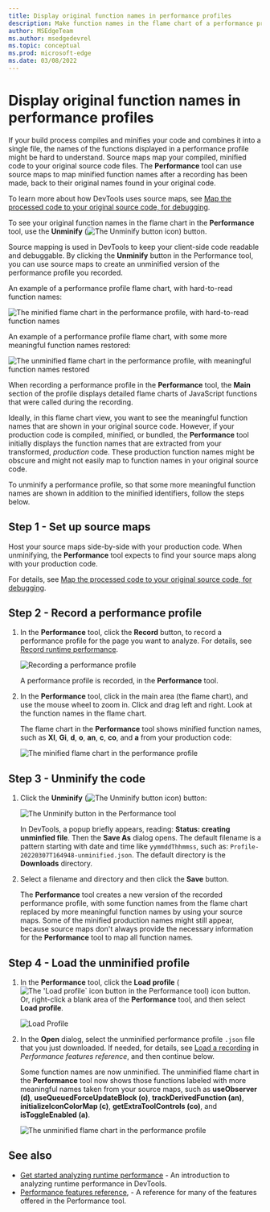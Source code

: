 ```yaml
---
title: Display original function names in performance profiles
description: Make function names in the flame chart of a performance profile more readable by using source maps, in Microsoft Edge DevTools.
author: MSEdgeTeam
ms.author: msedgedevrel
ms.topic: conceptual
ms.prod: microsoft-edge
ms.date: 03/08/2022
---
```

# Display original function names in performance profiles

If your build process compiles and minifies your code and combines it into a single file, the names of the functions displayed in a performance profile might be hard to understand.  Source maps map your compiled, minified code to your original source code files.  The **Performance** tool can use source maps to map minified function names after a recording has been made, back to their original names found in your original code.
   
To learn more about how DevTools uses source maps, see [Map the processed code to your original source code, for debugging](../javascript/source-maps.md).
   
To see your original function names in the flame chart in the **Performance** tool, use the **Unminify** (![The Unminify button icon](images/unminify-icon.png)) button.

Source mapping is used in DevTools to keep your client-side code readable and debuggable.  By clicking the **Unminify** button in the Performance tool, you can use source maps to create an unminified version of the performance profile you recorded.

An example of a performance profile flame chart, with hard-to-read function names:

![The minified flame chart in the performance profile, with hard-to-read function names](images/minified-perf-profile.msft.png)

An example of a performance profile flame chart, with some more meaningful function names restored:

![The unminified flame chart in the performance profile, with meaningful function names restored](images/unminified-perf-profile.png)

When recording a performance profile in the **Performance** tool, the **Main** section of the profile displays detailed flame charts of JavaScript functions that were called during the recording.  

Ideally, in this flame chart view, you want to see the meaningful function names that are shown in your original source code.  However, if your production code is compiled, minified, or bundled, the **Performance** tool initially displays the function names that are extracted from your transformed, _production_ code.  These production function names might be obscure and might not easily map to function names in your original source code.


To unminify a performance profile, so that some more meaningful function names are shown in addition to the minified identifiers, follow the steps below.


<!-- ====================================================================== -->
## Step 1 - Set up source maps

Host your source maps side-by-side with your production code. When unminifying, the **Performance** tool expects to find your source maps along with your production code.

For details, see [Map the processed code to your original source code, for debugging](/microsoft-edge/devtools-guide-chromium/javascript/source-maps).


<!-- ====================================================================== -->
## Step 2 - Record a performance profile

1. In the **Performance** tool, click the **Record** button, to record a performance profile for the page you want to analyze.  For details, see [Record runtime performance](/microsoft-edge/devtools-guide-chromium/evaluate-performance/reference).

   ![Recording a performance profile](../media/evaluate-performance-performance-record-highlight.msft.png)

   A performance profile is recorded, in the **Performance** tool.

1. In the **Performance** tool, click in the main area (the flame chart), and use the mouse wheel to zoom in.  Click and drag left and right.  Look at the function names in the flame chart.

   The flame chart in the **Performance** tool shows minified function names, such as **XI**, **Gi**, **d**, **o**, **an**, **c**, **co**, and **a** from your production code:

   ![The minified flame chart in the performance profile](images/minified-perf-profile.msft.png)


<!-- ====================================================================== -->
## Step 3 - Unminify the code

1. Click the **Unminify** (![The Unminify button icon](images/unminify-icon.png)) button:

   ![The Unminify button in the Performance tool](images/perf-profile-unminify-button.msft.png)

   In DevTools, a popup briefly appears, reading: **Status: creating unminfied file**.  Then the **Save As** dialog opens.  The default filename is a pattern starting with date and time like `yymmddThhmmss`, such as: `Profile-20220307T164948-unminified.json`.  The default directory is the **Downloads** directory.

1. Select a filename and directory and then click the **Save** button.

   The **Performance** tool creates a new version of the recorded performance profile, with some function names from the flame chart replaced by more meaningful function names by using your source maps.  Some of the minified production names might still appear, because source maps don't always provide the necessary information for the **Performance** tool to map all function names.


<!-- ====================================================================== -->
## Step 4 - Load the unminified profile

1. In the **Performance** tool, click the **Load profile** (![The 'Load profile` icon button in the Performance tool](images/load-profile-icon.png)) icon button.  Or, right-click a blank area of the **Performance** tool, and then select **Load profile**.

   ![Load Profile](../media/evaluate-performance-performance-refreshed-disable-javascript-samples-checkbox-off-load-profile.msft.png)

1. In the **Open** dialog, select the unminified performance profile `.json` file that you just downloaded.  If needed, for details, see [Load a recording](/microsoft-edge/devtools-guide-chromium/evaluate-performance/reference#load-a-recording) in _Performance features reference_, and then continue below.


   Some function names are now unminified.  The unminified flame chart in the **Performance** tool now shows those functions labeled with more meaningful names taken from your source maps, such as **useObserver (d)**, **useQueuedForceUpdateBlock (o)**, **trackDerivedFunction (an)**, **initializeIconColorMap (c)**, **getExtraToolControls (co)**, and **isToggleEnabled (a)**.

   ![The unminified flame chart in the performance profile](images/unminified-perf-profile.msft.png)


<!-- ====================================================================== -->
## See also

* [Get started analyzing runtime performance](index.md) - An introduction to analyzing runtime performance in DevTools.
* [Performance features reference](reference.md), - A reference for many of the features offered in the Performance tool.
